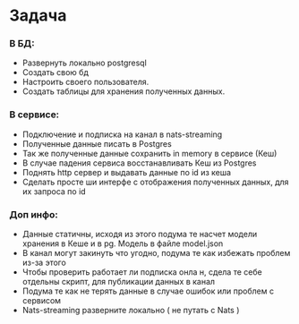 # Задача
### В БД:
- Развернуть локально postgresql
- Создать свою бд
- Настроить своего пользователя.
- Создать таблицы для хранения полученных данных.
### В сервисе:
-  Подключение и подписка на канал в nats-streaming
-  Полученные данные писать в Postgres
-  Так же полученные данные сохранить in memory в сервисе (Кеш)
-  В случае падения сервиса восстанавливать Кеш из Postgres
-  Поднять http сервер и выдавать данные по id из кеша
-  Сделать просте ши интерфе с отображения полученных данных, для
их запроса по id
### Доп инфо:
- Данные статичны, исходя из этого подума те насчет модели хранения
в Кеше и в pg. Модель в файле model.json
-  В канал могут закинуть что угодно, подума те как избежать проблем
из-за этого
-  Чтобы проверить работает ли подписка онла н, сдела те себе
отдельны скрипт, для публикации данных в канал
-  Подума те как не терять данные в случае ошибок или проблем с
сервисом
-  Nats-streaming разверните локально ( не путать с Nats )
